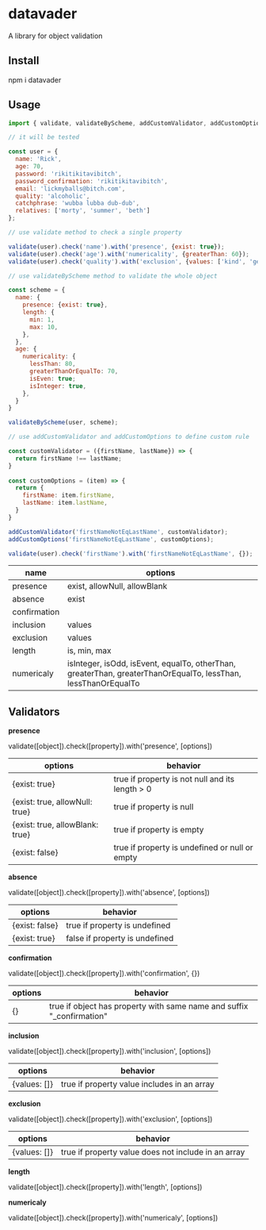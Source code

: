 # datavader
A library for object validation

## Install
npm i datavader

## Usage

```js
import { validate, validateByScheme, addCustomValidator, addCustomOptions } from 'datavader';

// it will be tested

const user = {
  name: 'Rick',
  age: 70,
  password: 'rikitikitavibitch',
  password_confirmation: 'rikitikitavibitch',
  email: 'lickmyballs@bitch.com',
  quality: 'alcoholic',
  catchphrase: 'wubba lubba dub-dub',
  relatives: ['morty', 'summer', 'beth']
};

// use validate method to сheck a single property

validate(user).check('name').with('presence', {exist: true});
validate(user).check('age').with('numericality', {greaterThan: 60});
validate(user).check('quality').with('exclusion', {values: ['kind', 'gentle']});

// use validateByScheme method to validate the whole object

const scheme = {
  name: {
    presence: {exist: true},
    length: {
      min: 1,
      max: 10,
    },
  },
  age: {
    numericality: {
      lessThan: 80,
      greaterThanOrEqualTo: 70,
      isEven: true;
      isInteger: true,
    },
  }
}

validateByScheme(user, scheme);

// use addCustomValidator and addCustomOptions to define custom rule

const customValidator = ({firstName, lastName}) => {
  return firstName !== lastName;
}
  
const customOptions = (item) => {
  return {
    firstName: item.firstName,
    lastName: item.lastName,
  }
}

addCustomValidator('firstNameNotEqLastName', customValidator);
addCustomOptions('firstNameNotEqLastName', customOptions);

validate(user).check('firstName').with('firstNameNotEqLastName', {});

```
|name|options|
|----|-------|
|presence|exist, allowNull, allowBlank|
|absence|exist|
|confirmation||
|inclusion|values|
|exclusion|values|
|length|is, min, max|
|numericaly|isInteger, isOdd, isEvent, equalTo, otherThan, greaterThan, greaterThanOrEqualTo, lessThan, lessThanOrEqualTo|

## Validators

**presence**

validate([object]).check([property]).with('presence', [options])

|options|behavior|
|----|-------|
|{exist: true}|true if property is not null and its length > 0|
|{exist: true, allowNull: true}|true if property is null|
|{exist: true, allowBlank: true}|true if property is empty|
|{exist: false}|true if property is undefined or null or empty|

**absence**

validate([object]).check([property]).with('absence', [options])

|options|behavior|
|----|-------|
|{exist: false}|true if property is undefined|
|{exist: true}|false if property is undefined|

**confirmation**

validate([object]).check([property]).with('confirmation', {})

|options|behavior|
|----|-------|
|{}|true if object has property with same name and suffix "_confirmation"

**inclusion**

validate([object]).check([property]).with('inclusion', [options])

|options|behavior|
|----|-------|
|{values: []}|true if property value includes in an array

**exclusion**

validate([object]).check([property]).with('exclusion', [options])

|options|behavior|
|----|-------|
|{values: []}|true if property value does not include in an array

**length**

validate([object]).check([property]).with('length', [options])

**numericaly**

validate([object]).check([property]).with('numericaly', [options])
